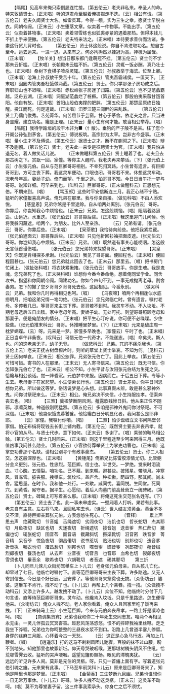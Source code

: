 <!-- { "loadSidebar": true } -->
　　【隔尾】见高车来俺只索倒屣连忙接。〔第五伦云〕老夫非私来。奉圣人的命。特来敦请贤士。〔正末唱〕听的道君命至越着俺披襟走不迭。〔云〕相公有请。〔第五伦云〕老夫久闻贤士大名。如雷贯耳。今得一覩。实为三生之幸。愿贤士早脱白衣。同朝帝阙。〔正末云〕小生堕落文章。似卖着一件物事。不能出手。〔第五伦云〕似卖着甚物事。〔正末唱〕卖着领雪练也似狐裘赤紧的遇着那热。但得本钱儿不折上手来便撇。〔第五伦云〕老夫特来沽之。〔正末唱〕本待要求善价而沽诸。争柰这行货儿背时也。
　　〔第五伦云〕贤士休这般说。你自不肯进取功名。想自古至今。运去运来。一进一退。从来有之。何必拘拘然以挂冠为高。捧檄为屈哉。〔正末唱〕
　　【牧羊关】想当日那东都门逢萌冠不挂。〔第五伦云〕贤士何不学那朱云折槛。〔正末唱〕长朝殿朱云槛不折。〔第五伦云〕灵辄一饭必酬。真乃壮士也。〔正末唱〕桑树下食椹子噎杀灵辄。〔第五伦云〕孙叔敖举于海滨。位至上卿。〔正末唱〕沧海上孙叔敖干受苦十年。〔第五伦云〕管夷吾霸诸侯。一匡天下。〔正末唱〕囹圄内管夷吾枉饿做两截。〔第五伦云〕贤士。你只学那张子房功成之后。弃职归山也不迟哩。〔正末唱〕赤松岭张子房迷了归路。〔第五伦云〕岂不见范蠡霸越。泛舟五湖。〔正末唱〕洞庭湖范蠡烂了桩橛。〔第五伦云〕那殷伯夷采薇甘饿首阳。他自有故。〔正末唱〕首阳山殷伯夷撑的肥胖。〔第五伦云〕那楚屈原终日独醒。投江而死。何足道哉。〔正末唱〕汨罗江楚三闾醉的来乱跌。
　　〔第五伦云〕贤士乃儒门俊秀。艺苑菁华。何苦屈节于芸窗。甘心于茅舍。依老夫之言。只当进身显耀。建立功名。纔是正理。〔正末云〕量小生有何才能。敢当相公举荐。〔唱〕
　　【隔尾】我待学踰垣的段干木非为■〈忄敝〉。垂钓的严子陵不是呆。枉了您个开阁公孙弘到茅舍。〔第五伦云〕傅说板筑。高宗封为太宰。岂非古今盛事。〔正末唱〕量小生才不及傅说。〔第五伦云〕据贤士之才。断不在蒯彻之下。〔正末唱〕辩不及蒯彻。〔第五伦云〕贤士。老夫此一来专是征聘贤士为官。〔正末唱〕我只怕进退无名。着人做笑话儿说。
　　〔正末做睡科第五伦云〕贤士睡着了也。老夫且去那古树之下。赏翫一回。家僮。等你主人醒时。我老夫再来攀话。〔下〕〔张元伯上云〕小生张元伯。自从与范巨卿哥哥相别。不幸死归冥路。小生曾有遗言。有巨卿哥哥到。方可主丧下葬。我这灵车便动。口眼也闭。哥哥若不来。休想这灵车动。况老母年高。妻娇子幼。倚门而望。千里之途。怕哥哥不知。今日日当午托一梦与哥哥。说知详细。可早来到也。〔叫科云〕巨卿哥哥。〔正末做醒科云〕正思想元伯。不期来到。〔唱〕
　　【骂玉郎】这些时平安信断连三月。我正心绪不宁贴。猛听的家僮报喜高声说。俺兄弟在那里。我与你亲自接。〔做见科唱〕不由人添欢悦。
　　【感皇恩】兄弟你煞是千里途赊。自从咱两处离别。〔张元伯云〕哥哥。你靠后。你岂知我心中烦恼也。〔正末云〕兄弟。怎这般烦恼。〔唱〕阻隔着路迢遥。山远近。水重迭。〔张元伯云〕哥哥靠后些。〔正末唱〕我这里迎门儿问候。他将我躲闪藏遮。咱两个。为朋友。比外人至亲热。
　　〔云〕兄弟有请。〔张元伯云〕哥哥。你靠后些。〔正末唱〕
　　【采茶歌】我恰待向前些。他把我紧拦截。〔张元伯遮面云〕哥哥靠后些。〔正末唱〕只见他折回衫袖把面皮遮。〔张元伯云〕哥哥。你岂知我心中烦恼。〔正末云〕兄弟。〔唱〕既然道有事关心能哽咽。怎这般无言低首谩伤嗟。
　　〔张元伯云〕您兄弟特来探望哥哥。〔正末唱〕
　　【哭皇天】你既是肯相探多承谢。〔张元伯云〕我见了哥哥面。便回程也。〔正末唱〕便回程因甚也。〔张元伯云〕您兄弟就此回去了也。〔正末云〕那里去。〔唱〕把书房门忙闭上。〔做扯张科唱〕将衣袂紧揪撦。〔张元伯云〕哥哥放手。你是生魂。我是鬼魂。您兄弟死了也。〔正末哭科唱〕谁想你今番今番命绝。想着俺同堂学业。同舍攻书。指望和你同朝帝阙。同建功名。你如今四旬不到。一事无成抛离老母。割舍妻男。怎下的撇了您歹哥哥歹哥哥死去也。这回相见。今番永别。
　　〔做哭科云〕兄弟。我和你几时再得相见也呵。〔唱〕
　　【乌夜啼】咱两个再相逢似水底捞明月。把咱这弟兄情一笔勾绝。〔张元伯云〕您兄弟临亡时。曾有遗言。嘱付老母。多停我几日。等哥哥来主丧下葬。哥哥若不到时。我灵车不动。不入坟坵。不期老母选后五日出殡。家中老母年高。妻娇子幼。无处可托。则望哥哥照顾老母和那妻子。便是俺朋友的情分。〔正末唱〕把平生心叮咛说。你可便不必喋喋。少住些些。〔张元伯推末科云〕哥哥。休推睡里梦里。〔下〕〔正末唱〕元来是破庄周一枕梦蝴蝶。〔云〕呀。元来是一梦。家僮多早晚也。〔家僮云〕午时了也。〔正末唱〕正日当卓午非夤夜。〔叹科云〕可惜元伯一代奇才。不能遂志。〔唱〕命矣夫。斯人也。闪的这老亲无子。幼子无爷。
　　〔做悲科云〕兄弟。兀的不痛杀我也。〔第五伦上云〕老夫正抚古树盘桓片时。则听的草堂上贤士举哀。不知为何。〔见科云〕贤士因何举哀。〔正末云〕相公恕罪。兄弟张元伯亡了。因此上举哀。〔第五伦云〕可惜可惜。寄书的人在那里。〔正末云〕无人寄书信来。〔第五伦云〕既无书信。你怎知张元伯亡了也。〔正末云〕相公不知。小生平昔与汝阳张元伯结为生死之交。恰纔与相公谈话。觉一阵昏沉。元伯梦中来报。因病而亡。于后五日下葬。专等小生去。老母妻子在家悲望。小生便索长行也。〔第五伦云〕贤士差矣。你平日间思想你兄弟。所以做这等梦。俗话说梦是心头想。此事真假未辨。敢是甚么邪神外鬼。问你讨祭祀来么。〔正末云〕相公。俺兄弟决不失信。小生持服挂孝。便索奔丧去也。〔唱〕
　　【三煞】奠楹梦断阴风洌。薤露歌残惨日斜。他从来正性不随邪。凛凛英雄。神道般刚明猛烈。〔第五伦云〕多咱是邪神外鬼问你讨祭祀。不可深信。〔正末唱〕他岂似饿鬼暮饕餮。他恰纔白日分明显化者。我问甚么是耶非耶。
　　〔云〕家僮。我嘱付你咱。〔唱〕
　　【二煞】怕少盘缠立文书问隔壁邻家借。怕无布绢将现钱去长街上铺内截。〔第五伦云〕既然贤士要去奔丧吊孝。就将小官的从马。与贤士代步。意下如何。〔正末云〕多谢了。〔唱〕乘骑的鞍马相公赊。〔第五伦云〕贤士几时回来。〔正末唱〕则这千里程途至少呵来回得三月。他既值凶事我问甚么勋业。〔第五伦云〕小官欲待荐举贤士为掌吏功曹也。〔正末唱〕这掌吏功曹那个名缺。请相公别寻个有政事豪杰。
　　〔第五伦云〕贤士。你二人相交。怎这般深厚也。〔正末唱〕
　　【黄锺尾】俺弟兄比陈雷胶漆情尤切。比管鲍分金义更别。张元伯。性忠烈。范巨卿。信士也。半世交。一梦绝。觉来时泪流血。寸心酸。五情裂。咱功名。已不藉。到来朝。避甚些。披残星。带晓月。冲寒风。冒冻雪。披丧服。拽轝车。筑坟坵。盖庐舍。种松楸。荫四野。那其间。尚未舍。猛思量。在时节。我和他一处行。一处歇。戚同忧。喜同悦。生同堂。死同穴。到黄昏。厮守者。据平生。心愿彻。着后人向墓门前高耸耸立一统碑碣。〔第五伦云〕贤士。碑碣上可写着甚么那。〔正末唱〕将俺这死生交范张名姓写。〔下〕
　　〔第五伦云〕贤士去了也。此一事未审虚实。一壁厢着人打听。果若有此事。老夫自有主意。左右将马来。且回私宅去也。〔诗云〕世人结友须黄金。黄金不多交不深。直待巨卿亲葬张元伯。方表悠悠生死心。〔下〕
　　〔音释〕
　　累上声　思去声　绝藏靴切　节音姐　舌绳遮切　劣闾夜切　洁饥也切　哲长蛇切　杰其耶切　月鱼夜切　缺区也切　灭迷夜切　折绳遮切　接音姐　迭音爹　热仁蔗切　撇偏也切　辄张蛇切　囹音苓　圄音语　截藏斜切　撅渠靴切　汨音密　跌音爹　菁音精　呆音爷　悦鱼夜切　彻昌偌切　说书惹切　贴汤也切　别邦也切　迭音爹　折音执　咽衣也切　撦昌惹切　别邦也切　喋音爹　蝶音爹　冽郎夜切　薤音械　烈郎夜切　餮汤也切　从去声　业音夜　切音且　也音耶　血希也切　裂郎夜切　雪须也切　轝音余　歇希也切　穴胡靴切　者音遮　碣其耶切
　　第三折
　　〔卜儿同旦儿倈儿众街坊驾轝车上卜儿云〕老身张元伯母亲。自从孩儿亡化。却早过了七日。他临亡时嘱付下。直等范巨卿哥哥来主丧下葬。许多路途。又无人寄封信去。今日是个好日辰。且安葬了。等他哥哥来祭奠也无妨。〔众街坊云〕婆婆。这轝车不肯行。拽不动了也。〔卜儿云〕再帮上几个亲眷。拽一拽。〔众做拽不动科云〕又添上许多人。越发拽不动了。〔卜儿云〕众位不知。他临终时分付下几句言语。直等待范巨卿哥哥来。灵车动。他纔肯入坟坵。只是千里路途。怎生便得他来。〔众街坊云〕俺众人拽不动。老人家你看着。俺众人且回家里吃了饭再来拽。〔下〕〔正末骑马上云〕小生范巨卿。今来与元伯奔丧吊孝。一路上好是凄凉也呵。〔唱〕
　　【商调集贤宾】兄弟也我和你二十年死生交同志友。咱两个再相见永无由。一灵儿伴孤云冥冥杳杳。趁悲风荡荡悠悠。恨不的摔碎我袖里丝鞭。走乏我坐下骅骝。兄弟也为你呵整整的三昼夜水浆不到口。沿路上几曾道半霎儿停留。身穿的丝麻三月服。心怀着今古一天愁。
　　〔云〕这正是心急马行迟。再加上几鞭者。〔唱〕
　　【逍遥乐】打的这马不剌剌风团儿驰骤。百般的抹不过山腰。盼不到地头。知他那里也故冢新坵。仰天号哭破咽喉。更那堪树梢头阴风不住吼。恰荒邨雪霁云收。猛听的哭声哽咽。遥望见旛影飘扬。眼见的滞魄夷犹。
　　〔云〕远远的听见许多人闹。莫非是元伯的灵柩。呀。只见一首旛上面有字。写着道张元伯引魂之旛。元来果有此事。〔下马至车前哭科卜儿云〕原来是巨卿哥哥来了。知他是睡里也那是梦里。〔正末唱〕
　　【金菊香】三生梦断九泉幽。兄弟也谁想你一日无常万事休。〔卜儿云〕哥哥。许多人拽不动这灵柩。〔正末云〕这灵车不动呵。〔唱〕莫不为尊堂妻子留。这三件事我索承头。你身亡之后不须忧。
